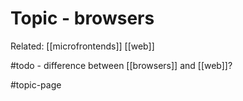 # Topic - browsers

Related:
[[microfrontends]]
[[web]]

#todo - difference between [[browsers]] and [[web]]?

#topic-page 